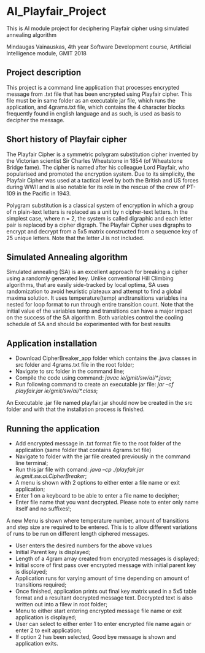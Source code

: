 # AI_Playfair_Project
This is AI module project for deciphering Playfair cipher using simulated annealing algorithm

Mindaugas Vainauskas, 4th year Software Development course, Artificial Intelligence module, GMIT 2018

## Project description

This project is a command line application that processes encrypted message from .txt file that has been encrypted using Playfair cipher. This file must be in same folder as an executable jar file, which runs the application, and 4grams.txt file, which contains the 4 character blocks frequently found in english language and as such, is used as basis to decipher the message.

## Short history of Playfair cipher

The Playfair Cipher is a symmetric polygram substitution cipher invented by the Victorian scientist Sir Charles Wheatstone in 1854 (of Wheatstone Bridge fame). The cipher is named after his colleague Lord Playfair, who popularised and promoted the encryption system. Due to its simplicity, the Playfair Cipher was used at a tactical level by both the British and US forces during WWII and is also notable for its role in the rescue of the crew of PT-109 in the Pacific in 1943.

Polygram substitution is a classical system of encryption in which a group of n plain-text letters is replaced as a unit by n cipher-text letters. In the simplest case, where n = 2, the system is called digraphic and each letter pair is replaced by a cipher digraph. The Playfair Cipher uses digraphs to encrypt and decrypt from a 5x5 matrix constructed from a sequence key of 25 unique letters. Note that the letter J is not included. 

## Simulated Annealing algorithm

Simulated annealing (SA) is an excellent approach for breaking a cipher using a randomly generated key. Unlike conventional Hill Climbing algorithms, that are easily side-tracked by local optima, SA uses randomization to avoid heuristic plateaux and attempt to find a global maxima solution. It uses temperature(temp) andtransitions variables ina nested for loop format to run through entire transition count. Note that the initial value of the variables temp and transitions can have a major impact on the success of the SA algorithm. Both variables control the cooling schedule of SA and should be experimented with for best results

## Application installation

 - Download CipherBreaker_app folder which contains the .java classes in src folder and 4grams.txt file in the root folder;
 - Navigate to src folder in the command line;
 - Compile the code using command: *javac ie/gmit/sw/ai/\*.java*;
 - Run following command to create an executable jar file: *jar –cf playfair.jar ie/gmit/sw/ai/\*.class*;
 
 An Executable .jar file named playfair.jar should now be created in the src folder and with that the installation process is finished.
 
 ## Running the application
 - Add encrypted message in .txt format file to the root folder of the application (same folder that contains 4grams.txt file)
 - Navigate to folder with the jar file created previously in the command line terminal;
 - Run this jar file with comand: *java –cp ./playfair.jar ie.gmit.sw.ai.CipherBreaker*;
 - A menu is shown with 2 options to either enter a file name or exit application;
 - Enter 1 on a keyboard to be able to enter a file name to decipher;
 - Enter file name that you want decrypted. Please note to enter only name itself and no suffixes!;
 
 
 A new Menu is shown where temperature number, amount of transitions and step size are required to be entered. This is to allow different variations of runs to be run on different length ciphered messages.
 - User enters the desired numbers for the above values
 - Initial Parent key is displayed;
 - Length of a 4gram array created from encrypted messages is displayed;
 - Initial score of first pass over encrypted message with initial parent key is displayed;
 - Application runs for varying amount of time depending on amount of transitions required;
 - Once finished, application prints out final key matrix used in a 5x5 table format and a resultant decrypted message text. Decrypted text is also written out into a filew in root folder;
 - Menu to either start entering encrypted message file name or exit application is displayed;
 - User can select to either enter 1 to enter encrypted file name again or enter 2 to exit application;
 - If option 2 has been selected, Good bye message is shown and application exits.

